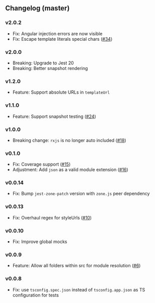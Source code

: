 ## Changelog (master)

### v2.0.2
* Fix: Angular injection errors are now visible
* Fix: Escape template literals special chars ([#34](https://github.com/thymikee/jest-preset-angular/pull/34))

### v2.0.0
* Breaking: Upgrade to Jest 20
* Breaking: Better snapshot rendering

### v1.2.0
* Feature: Support absolute URLs in `templateUrl`

### v1.1.0
* Feature: Support snapshot testing ([#24](https://github.com/thymikee/jest-preset-angular/pull/24))

### v1.0.0
* Breaking change: `rxjs` is no longer auto included ([#18](https://github.com/thymikee/jest-preset-angular/pull/18))

### v0.1.0
* Fix: Coverage support ([#15](https://github.com/thymikee/jest-preset-angular/pull/15))
* Adjustment: Add `json` as a valid module extension ([#16](https://github.com/thymikee/jest-preset-angular/pull/16))

### v0.0.14
* Fix: Bump `jest-zone-patch` version with `zone.js` peer dependency

### v0.0.13
* Fix: Overhaul regex for styleUrls ([#10](https://github.com/thymikee/jest-preset-angular/pull/10))

### v0.0.10
* Fix: Improve global mocks

### v0.0.9
* Feature: Allow all folders within src for module resolution ([#6](https://github.com/thymikee/jest-preset-angular/pull/6))

### v0.0.8
* Fix: use `tsconfig.spec.json` instead of `tsconfig.app.json` as TS configuration for tests
